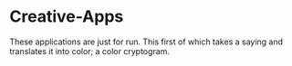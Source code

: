 # Creative-Apps
These applications are just for run. This first of which takes a saying and translates it into color; a color cryptogram.
